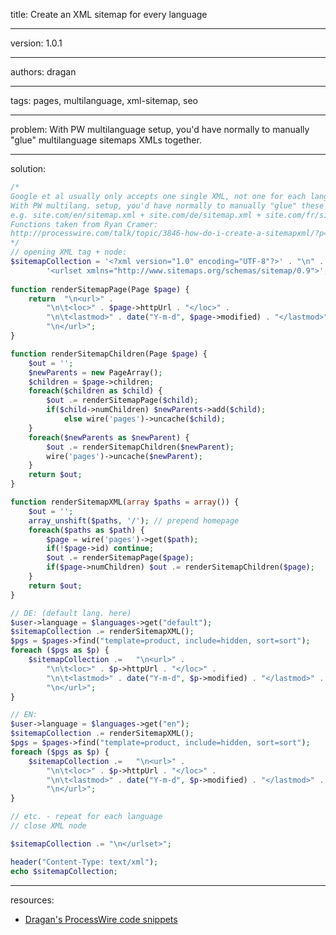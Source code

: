 title: Create an XML sitemap for every language

----

version: 1.0.1

----

authors: dragan

----

tags: pages, multilanguage, xml-sitemap, seo

----

problem:
With PW multilanguage setup, you'd have normally to manually "glue" multilanguage sitemaps XMLs together.

----

solution:
```PHP
/*
Google et al usually only accepts one single XML, not one for each language
With PW multilang. setup, you'd have normally to manually "glue" these XMLs together
e.g. site.com/en/sitemap.xml + site.com/de/sitemap.xml + site.com/fr/sitemap.xml etc.
Functions taken from Ryan Cramer:
http://processwire.com/talk/topic/3846-how-do-i-create-a-sitemapxml/?p=37613
*/
// opening XML tag + node:
$sitemapCollection = '<?xml version="1.0" encoding="UTF-8"?>' . "\n" .
		'<urlset xmlns="http://www.sitemaps.org/schemas/sitemap/0.9">';
		
function renderSitemapPage(Page $page) {
	return 	"\n<url>" .
		"\n\t<loc>" . $page->httpUrl . "</loc>" .
		"\n\t<lastmod>" . date("Y-m-d", $page->modified) . "</lastmod>" .
		"\n</url>";
}

function renderSitemapChildren(Page $page) {
	$out = '';
	$newParents = new PageArray();
	$children = $page->children;
	foreach($children as $child) {
		$out .= renderSitemapPage($child);
		if($child->numChildren) $newParents->add($child);
			else wire('pages')->uncache($child);
	}
	foreach($newParents as $newParent) {
		$out .= renderSitemapChildren($newParent);
		wire('pages')->uncache($newParent);
	}
	return $out;
}

function renderSitemapXML(array $paths = array()) {
	$out = '';
	array_unshift($paths, '/'); // prepend homepage
	foreach($paths as $path) {
		$page = wire('pages')->get($path);
		if(!$page->id) continue;
		$out .= renderSitemapPage($page);
		if($page->numChildren) $out .= renderSitemapChildren($page);
	}
	return $out;
}

// DE: (default lang. here)
$user->language = $languages->get("default");
$sitemapCollection .= renderSitemapXML();
$pgs = $pages->find("template=product, include=hidden, sort=sort");
foreach ($pgs as $p) {
	$sitemapCollection .= 	"\n<url>" .
		"\n\t<loc>" . $p->httpUrl . "</loc>" .
		"\n\t<lastmod>" . date("Y-m-d", $p->modified) . "</lastmod>" .
		"\n</url>";
}

// EN:
$user->language = $languages->get("en");
$sitemapCollection .= renderSitemapXML();
$pgs = $pages->find("template=product, include=hidden, sort=sort");
foreach ($pgs as $p) {
	$sitemapCollection .= 	"\n<url>" .
		"\n\t<loc>" . $p->httpUrl . "</loc>" .
		"\n\t<lastmod>" . date("Y-m-d", $p->modified) . "</lastmod>" .
		"\n</url>";
}

// etc. - repeat for each language
// close XML node

$sitemapCollection .= "\n</urlset>";

header("Content-Type: text/xml");
echo $sitemapCollection;

```

----

resources:
* [Dragan's ProcessWire code snippets](https://github.com/dragan1700/pw/blob/master/xmlSitemapMultilang.php)
